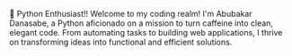 🐍 Python Enthusiast!!
Welcome to my coding realm! I'm Abubakar Danasabe, a Python aficionado on a mission to turn caffeine into clean, elegant code. From automating tasks to building web applications, I thrive on transforming ideas into functional and efficient solutions. 


